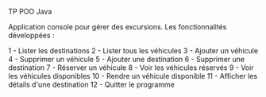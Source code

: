 TP POO Java

Application console pour gérer des excursions.
Les fonctionnalités développées :

1 - Lister les destinations
2 - Lister tous les véhicules
3 - Ajouter un véhicule
4 - Supprimer un véhicule
5 - Ajouter une destination
6 - Supprimer une destination
7 - Réserver un véhicule
8 - Voir les véhicules réservés
9 - Voir les véhicules disponibles
10 - Rendre un véhicule disponible
11 - Afficher les détails d'une destination
12 - Quitter le programme
